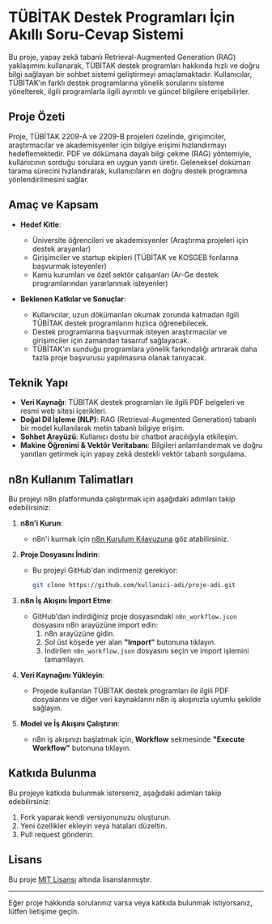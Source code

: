 # TÜBİTAK Destek Programları İçin Akıllı Soru-Cevap Sistemi

Bu proje, yapay zekâ tabanlı Retrieval-Augmented Generation (RAG) yaklaşımını kullanarak, TÜBİTAK destek programları hakkında hızlı ve doğru bilgi sağlayan bir sohbet sistemi geliştirmeyi amaçlamaktadır. Kullanıcılar, TÜBİTAK’ın farklı destek programlarına yönelik sorularını sisteme yönelterek, ilgili programlarla ilgili ayrıntılı ve güncel bilgilere erişebilirler.

## Proje Özeti

Proje, TÜBİTAK 2209-A ve 2209-B projeleri özelinde, girişimciler, araştırmacılar ve akademisyenler için bilgiye erişimi hızlandırmayı hedeflemektedir. PDF ve dökümana dayalı bilgi çekme (RAG) yöntemiyle, kullanıcının sorduğu sorulara en uygun yanıtı üretir. Geleneksel doküman tarama sürecini hızlandırarak, kullanıcıların en doğru destek programına yönlendirilmesini sağlar.

## Amaç ve Kapsam

- **Hedef Kitle**:
  - Üniversite öğrencileri ve akademisyenler (Araştırma projeleri için destek arayanlar)
  - Girişimciler ve startup ekipleri (TÜBİTAK ve KOSGEB fonlarına başvurmak isteyenler)
  - Kamu kurumları ve özel sektör çalışanları (Ar-Ge destek programlarından yararlanmak isteyenler)

- **Beklenen Katkılar ve Sonuçlar**:
  - Kullanıcılar, uzun dökümanları okumak zorunda kalmadan ilgili TÜBİTAK destek programlarını hızlıca öğrenebilecek.
  - Destek programlarına başvurmak isteyen araştırmacılar ve girişimciler için zamandan tasarruf sağlayacak.
  - TÜBİTAK’ın sunduğu programlara yönelik farkındalığı artırarak daha fazla proje başvurusu yapılmasına olanak tanıyacak.

## Teknik Yapı

- **Veri Kaynağı**: TÜBİTAK destek programları ile ilgili PDF belgeleri ve resmi web sitesi içerikleri.
- **Doğal Dil İşleme (NLP)**: RAG (Retrieval-Augmented Generation) tabanlı bir model kullanılarak metin tabanlı bilgiye erişim.
- **Sohbet Arayüzü**: Kullanıcı dostu bir chatbot aracılığıyla etkileşim.
- **Makine Öğrenimi & Vektör Veritabanı**: Bilgileri anlamlandırmak ve doğru yanıtları getirmek için yapay zekâ destekli vektör tabanlı sorgulama.

## n8n Kullanım Talimatları

Bu projeyi n8n platformunda çalıştırmak için aşağıdaki adımları takip edebilirsiniz:

1. **n8n'i Kurun**:
   - n8n'i kurmak için [n8n Kurulum Kılavuzuna](https://n8n.io/docs) göz atabilirsiniz.

2. **Proje Dosyasını İndirin**:
   - Bu projeyi GitHub'dan indirmeniz gerekiyor:
     ```bash
     git clone https://github.com/kullanici-adi/proje-adi.git
     ```

3. **n8n İş Akışını İmport Etme**:
   - GitHub'dan indirdiğiniz proje dosyasındaki `n8n_workflow.json` dosyasını n8n arayüzüne import edin:
     1. n8n arayüzüne gidin.
     2. Sol üst köşede yer alan **"Import"** butonuna tıklayın.
     3. İndirilen `n8n_workflow.json` dosyasını seçin ve import işlemini tamamlayın.

4. **Veri Kaynağını Yükleyin**:
   - Projede kullanılan TÜBİTAK destek programları ile ilgili PDF dosyalarını ve diğer veri kaynaklarını n8n iş akışınızla uyumlu şekilde sağlayın.

5. **Model ve İş Akışını Çalıştırın**:
   - n8n iş akışınızı başlatmak için, **Workflow** sekmesinde **"Execute Workflow"** butonuna tıklayın.

## Katkıda Bulunma

Bu projeye katkıda bulunmak isterseniz, aşağıdaki adımları takip edebilirsiniz:

1. Fork yaparak kendi versiyonunuzu oluşturun.
2. Yeni özellikler ekleyin veya hataları düzeltin.
3. Pull request gönderin.

## Lisans

Bu proje [MIT Lisansı](LICENSE) altında lisanslanmıştır.

---

Eğer proje hakkında sorularınız varsa veya katkıda bulunmak istiyorsanız, lütfen iletişime geçin.
